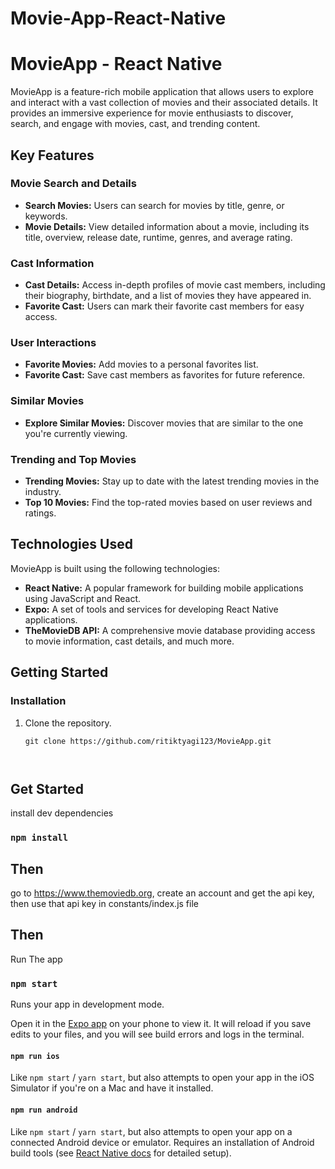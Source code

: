 # Movie-App-React-Native

# MovieApp - React Native

MovieApp is a feature-rich mobile application that allows users to explore and interact with a vast collection of movies and their associated details. It provides an immersive experience for movie enthusiasts to discover, search, and engage with movies, cast, and trending content.

## Key Features

### Movie Search and Details
- **Search Movies:** Users can search for movies by title, genre, or keywords.
- **Movie Details:** View detailed information about a movie, including its title, overview, release date, runtime, genres, and average rating.

### Cast Information
- **Cast Details:** Access in-depth profiles of movie cast members, including their biography, birthdate, and a list of movies they have appeared in.
- **Favorite Cast:** Users can mark their favorite cast members for easy access.

### User Interactions
- **Favorite Movies:** Add movies to a personal favorites list.
- **Favorite Cast:** Save cast members as favorites for future reference.

### Similar Movies
- **Explore Similar Movies:** Discover movies that are similar to the one you're currently viewing.

### Trending and Top Movies
- **Trending Movies:** Stay up to date with the latest trending movies in the industry.
- **Top 10 Movies:** Find the top-rated movies based on user reviews and ratings.

## Technologies Used
MovieApp is built using the following technologies:

- **React Native:** A popular framework for building mobile applications using JavaScript and React.
- **Expo:** A set of tools and services for developing React Native applications.
- **TheMovieDB API:** A comprehensive movie database providing access to movie information, cast details, and much more.

## Getting Started

### Installation

1. Clone the repository.
   ```shell
   git clone https://github.com/ritiktyagi123/MovieApp.git

  

## Get Started

install dev dependencies

### `npm install`

## Then

go to https://www.themoviedb.org, create an account and get the api key, then use that api key in constants/index.js file

## Then

Run The app

### `npm start`

Runs your app in development mode.

Open it in the [Expo app](https://expo.io) on your phone to view it. It will reload if you save edits to your files, and you will see build errors and logs in the terminal.

#### `npm run ios`

Like `npm start` / `yarn start`, but also attempts to open your app in the iOS Simulator if you're on a Mac and have it installed.

#### `npm run android`

Like `npm start` / `yarn start`, but also attempts to open your app on a connected Android device or emulator. Requires an installation of Android build tools (see [React Native docs](https://facebook.github.io/react-native/docs/getting-started.html) for detailed setup).

<br />


